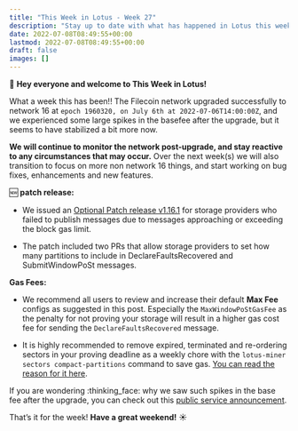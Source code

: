 ```yaml
---
title: "This Week in Lotus - Week 27"
description: "Stay up to date with what has happened in Lotus this week"
date: 2022-07-08T08:49:55+00:00
lastmod: 2022-07-08T08:49:55+00:00
draft: false
images: []
---
```


:wave: **Hey everyone and welcome to This Week in Lotus!**

What a week this has been!! The Filecoin network upgraded successfully to network 16 at `epoch 1960320, on July 6th at 2022-07-06T14:00:00Z`, and we experienced some large spikes in the basefee after the upgrade, but it seems to have stabilized a bit more now.

**We will continue to monitor the network post-upgrade, and stay reactive to any circumstances that may occur.** Over the next week(s) we will also transition to focus on more non network 16 things, and start working on bug fixes, enhancements and new features.

:new: **patch release:**

- We issued an [Optional Patch release v1.16.1](https://github.com/filecoin-project/lotus/releases/tag/v1.16.1) for storage providers who failed to publish messages due to messages approaching or exceeding the block gas limit.

- The patch included two PRs that allow storage providers to set how many partitions to include in DeclareFaultsRecovered and SubmitWindowPoSt messages.  

**Gas Fees:**

- We recommend all users to review and increase their default **Max Fee** configs as suggested in this post. Especially the `MaxWindowPoStGasFee` as the penalty for not proving your storage will result in a higher gas cost fee for sending the `DeclareFaultsRecovered` message.

- It is highly recommended to remove expired, terminated and re-ordering sectors in your proving deadline as a weekly chore with the `lotus-miner sectors compact-partitions` command to save gas. [You can read the reason for it here](https://filecoinproject.slack.com/archives/C027TQMUVJN/p1657220917835759?thread_ts=1657094066.189799&cid=C027TQMUVJN).  

If you are wondering :thinking_face: why we saw such spikes in the base fee after the upgrade, you can check out this [public service announcement](https://filecoinproject.slack.com/archives/C027TQMUVJN/p1657220946427869?thread_ts=1657094066.189799&cid=C027TQMUVJN).

That’s it for the week! **Have a great weekend!** :sunny:
